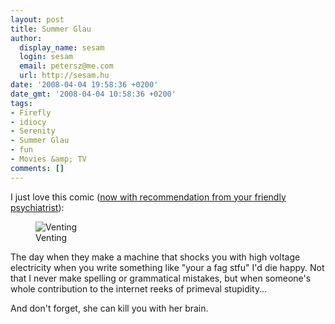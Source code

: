 ```yaml
---
layout: post
title: Summer Glau
author:
  display_name: sesam
  login: sesam
  email: petersz@me.com
  url: http://sesam.hu
date: '2008-04-04 19:58:36 +0200'
date_gmt: '2008-04-04 10:58:36 +0200'
tags:
- Firefly
- idiocy
- Serenity
- Summer Glau
- fun
- Movies &amp; TV
comments: []
---
```


I just love this comic ([now with recommendation from your friendly psychiatrist](http://isolde.hu/archives/2008/04/04/Duhkezelesi_strategiak_az_interneten_part_1)):

<figure>
  <img src="http://imgs.xkcd.com/comics/venting.png" alt="Venting">
  <figcaption>Venting</figcaption>
</figure>

The day when they make a machine that shocks you with high voltage electricity when you write something like "your a fag stfu" I'd die happy. Not that I never make spelling or grammatical mistakes, but when someone's whole contribution to the internet reeks of primeval stupidity...

And don't forget, she can kill you with her brain.
